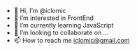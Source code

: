- 👋 Hi, I’m @iclomic
- 👀 I’m interested in FrontEnd
- 🌱 I’m currently learning JavaScript
- 💞️ I’m looking to collaborate on ...
- 📫 How to reach me iclomic@gmail.com

<!---
iclomic/iclomic is a ✨ special ✨ repository because its `README.md` (this file) appears on your GitHub profile.
You can click the Preview link to take a look at your changes.
--->
